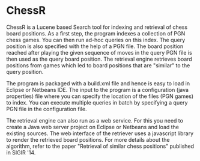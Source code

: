 ChessR
======

ChessR is a Lucene based Search tool for indexing and retrieval of chess board positions.
As a first step, the program indexes a collection of PGN chess games. You can then run ad-hoc queries on this index.
The query position is also specified with the help of a PGN file. The board position reached after playing the given sequence of moves in the query PGN file is then used as the query board position. The retrieval engine retrieves board positions from games which led to board positions that are "similar" to the query position.

The program is packaged with a build.xml file and hence is easy to load in Eclipse or Netbeans IDE.
The input to the program is a configuration (java properties) file where you can specify the location of the files (PGN games) to index. You can execute multiple queries in batch by specifying a query PGN file in the configuration file.

The retrieval engine can also run as a web service. For this you need to create a Java web server project on Eclipse or Netbeans and load the existing sources. The web interface of the retriever uses a javascript library to render the retrieved board positions. For more details about the algorithm, refer to the paper "Retrieval of similar chess positions" published in SIGIR '14.
